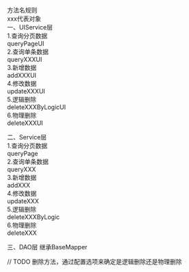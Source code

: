 方法名规则   
xxx代表对象    
一、UIService层   
1.查询分页数据   
queryPageUI   
2.查询单条数据   
queryXXXUI   
3.新增数据   
addXXXUI   
4.修改数据   
updateXXXUI   
5.逻辑删除   
deleteXXXByLogicUI   
6.物理删除   
deleteXXXUI   

二、Service层   
1.查询分页数据   
queryPage   
2.查询单条数据   
queryXXX   
3.新增数据   
addXXX   
4.修改数据   
updateXXX   
5.逻辑删除   
deleteXXXByLogic   
6.物理删除   
deleteXXX   

三、DAO层
继承BaseMapper<XXX>


// TODO
删除方法，通过配置选项来确定是逻辑删除还是物理删除